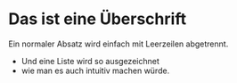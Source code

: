 # Das ist eine Überschrift
Ein normaler Absatz wird einfach mit Leerzeilen abgetrennt.
- Und eine Liste wird so ausgezeichnet
- wie man es auch intuitiv machen würde.
